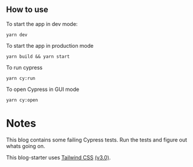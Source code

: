 ## How to use

To start the app in dev mode:
```
yarn dev
```

To start the app in production mode
``` 
yarn build && yarn start
```

To run cypress
```
yarn cy:run
```

To open Cypress in GUI mode
```
yarn cy:open
```

# Notes

This blog contains some failing Cypress tests. Run the tests and figure out whats going on.

This blog-starter uses [Tailwind CSS](https://tailwindcss.com) [(v3.0)](https://tailwindcss.com/blog/tailwindcss-v3).
